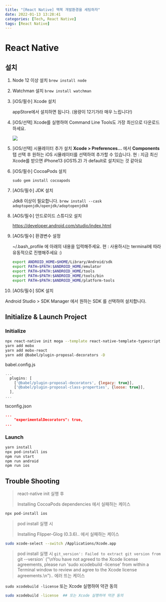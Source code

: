 ```yaml
---
title: "[React Native] 맥북 개발환경을 세팅하자"
date: 2022-01-13 13:28:41
categories: [Tech, React Native]
tags: [React Native]
---
```


# React Native

## 설치

1. Node 12 이상 설치
   `brew install node`

2. Watchman 설치
   `brew install watchman`

3. [iOS/필수] Xcode 설치

   appStore에서 설치하면 됩니다. (용량이 12기가라 매우 느립니다!)

4. [iOS/선택]
   Xcode를 실행하여 Command Line Tools도 가장 최신으로 다운로드 하세요.

   ![](https://reactnative.dev/assets/images/GettingStartedXcodeCommandLineTools-8259be8d3ab8575bec2b71988163c850.png)

5. [iOS/선택] 시뮬레이터 추가 설치
   **Xcode > Preferences...** 에서 **Components** 탭 선택 후
   원하는 iOS 시뮬레이터를 선택하여 추가할 수 있습니다.
   현 : 지금 최신 Xcode를 받으면 iPhone13 (iOS15.2) 가 default로 설치되는 것 같아요

6. [iOS/필수] CocoaPods 설치

   `sudo gem install cocoapods`

7. [AOS/필수] JDK 설치

   Jdk8 이상이 필요합니다.
   `brew install --cask adoptopenjdk/openjdk/adoptopenjdk8`

8. [AOS/필수] 안드로이드 스튜디오 설치

   https://developer.android.com/studio/index.html

9. [AOS/필수] 환경변수 설정

   ~/.bash_profile 에 아래의 내용을 입력해주세요.
   현 : 사용하시는 terminal에 따라 유동적으로 진행해주세요 :)

   ```bash
   export ANDROID_HOME=$HOME/Library/Android/sdk
   export PATH=$PATH:$ANDROID_HOME/emulator
   export PATH=$PATH:$ANDROID_HOME/tools
   export PATH=$PATH:$ANDROID_HOME/tools/bin
   export PATH=$PATH:$ANDROID_HOME/platform-tools
   ```

10. [AOS/필수] SDK 설치

Android Studio > SDK Manager 에서 원하는 SDK 를 선택하여 설치합니다.

## Initialize & Launch Project

### Initialize

```bash
npx react-native init moga --template react-native-template-typescript
yarn add mobx
yarn add mobx-react
yarn add @babel/plugin-proposal-decorators -D

```

babel.config.js

```javascript
...
  plugins: [
    ['@babel/plugin-proposal-decorators', {legacy: true}],
    ['@babel/plugin-proposal-class-properties', {loose: true}],
  ],
...

```

tsconfig.json

```json
...
	"experimentalDecorators": true,
...
```

### Launch

```bash
yarn install
npx pod-install ios
npm run start
npm run android
npm run ios
```

## Trouble Shooting

> react-native init 실행 후
>
> Installing CocoaPods dependencies 에서 실패하는 케이스

```bash
npx pod-install ios
```

> pod install 실행 시
>
> Installing Flipper-Glog (0.3.6).. 에서 실패하는 케이스

```bash
sudo xcode-select --switch /Applications/Xcode.app
```

> pod install 실행 시
> `git_version': Failed to extract git version from `git --version` ("\nYou have not agreed to the Xcode license agreements, please run 'sudo xcodebuild -license' from within a Terminal window to review and agree to the Xcode license agreements.\n").. 에러 뜨는 케이스

`sudo xcodebuild -license` 또는 Xcode 실행하여 약관 동의

```bash
sudo xcodebuild -license  ## 또는 Xcode 실행하여 약관 동의
```
